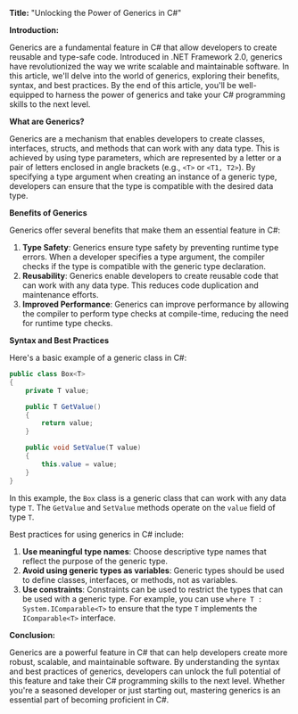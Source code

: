 **Title:** "Unlocking the Power of Generics in C#"

**Introduction:**

Generics are a fundamental feature in C# that allow developers to create reusable and type-safe code. Introduced in .NET Framework 2.0, generics have revolutionized the way we write scalable and maintainable software. In this article, we'll delve into the world of generics, exploring their benefits, syntax, and best practices. By the end of this article, you'll be well-equipped to harness the power of generics and take your C# programming skills to the next level.

**What are Generics?**

Generics are a mechanism that enables developers to create classes, interfaces, structs, and methods that can work with any data type. This is achieved by using type parameters, which are represented by a letter or a pair of letters enclosed in angle brackets (e.g., `<T>` or `<T1, T2>`). By specifying a type argument when creating an instance of a generic type, developers can ensure that the type is compatible with the desired data type.

**Benefits of Generics**

Generics offer several benefits that make them an essential feature in C#:

1. **Type Safety**: Generics ensure type safety by preventing runtime type errors. When a developer specifies a type argument, the compiler checks if the type is compatible with the generic type declaration.
2. **Reusability**: Generics enable developers to create reusable code that can work with any data type. This reduces code duplication and maintenance efforts.
3. **Improved Performance**: Generics can improve performance by allowing the compiler to perform type checks at compile-time, reducing the need for runtime type checks.

**Syntax and Best Practices**

Here's a basic example of a generic class in C#:
```csharp
public class Box<T>
{
    private T value;

    public T GetValue()
    {
        return value;
    }

    public void SetValue(T value)
    {
        this.value = value;
    }
}
```
In this example, the `Box` class is a generic class that can work with any data type `T`. The `GetValue` and `SetValue` methods operate on the `value` field of type `T`.

Best practices for using generics in C# include:

1. **Use meaningful type names**: Choose descriptive type names that reflect the purpose of the generic type.
2. **Avoid using generic types as variables**: Generic types should be used to define classes, interfaces, or methods, not as variables.
3. **Use constraints**: Constraints can be used to restrict the types that can be used with a generic type. For example, you can use `where T : System.IComparable<T>` to ensure that the type `T` implements the `IComparable<T>` interface.

**Conclusion:**

Generics are a powerful feature in C# that can help developers create more robust, scalable, and maintainable software. By understanding the syntax and best practices of generics, developers can unlock the full potential of this feature and take their C# programming skills to the next level. Whether you're a seasoned developer or just starting out, mastering generics is an essential part of becoming proficient in C#.
